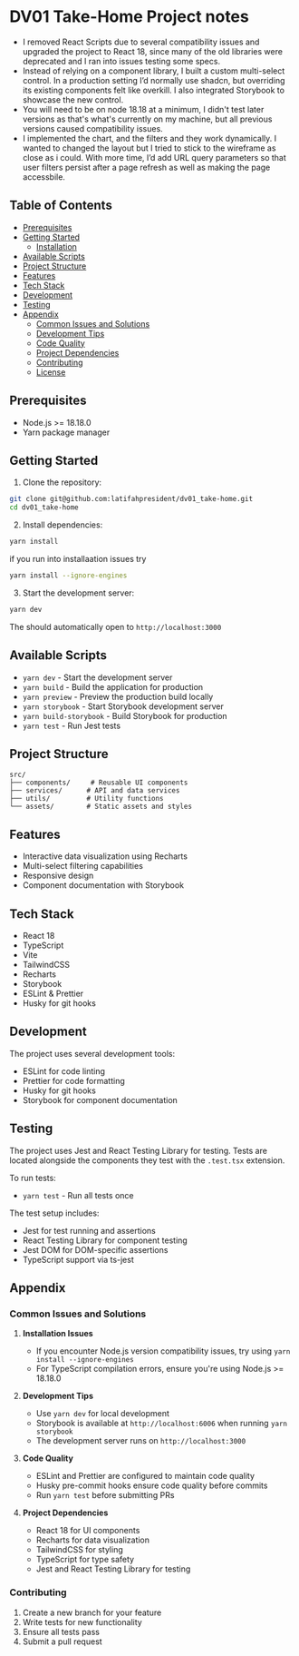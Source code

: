 # DV01 Take-Home Project notes

- I removed React Scripts due to several compatibility issues and upgraded the project to React 18, since many of the old libraries were deprecated and I ran into issues testing some specs.
- Instead of relying on a component library, I built a custom multi-select control. In a production setting I’d normally use shadcn, but overriding its existing components felt like overkill. I also integrated Storybook to showcase the new control.
- You will need to be on node 18.18 at a minimum, I didn't test later versions as that's what's currently on my machine, but all previous versions caused compatibility issues.
- I implemented the chart, and the filters and they work dynamically. I wanted to changed the layout but I tried to stick to the wireframe as close as i could. With more time, I’d add URL query parameters so that user filters persist after a page refresh as well as making the page accessbile.

## Table of Contents

- [Prerequisites](#prerequisites)
- [Getting Started](#getting-started)
  - [Installation](#installation)
- [Available Scripts](#available-scripts)
- [Project Structure](#project-structure)
- [Features](#features)
- [Tech Stack](#tech-stack)
- [Development](#development)
- [Testing](#testing)
- [Appendix](#appendix)
  - [Common Issues and Solutions](#common-issues-and-solutions)
  - [Development Tips](#development-tips)
  - [Code Quality](#code-quality)
  - [Project Dependencies](#project-dependencies)
  - [Contributing](#contributing)
  - [License](#license)

## Prerequisites

- Node.js >= 18.18.0
- Yarn package manager

## Getting Started

1. Clone the repository:

```bash
git clone git@github.com:latifahpresident/dv01_take-home.git
cd dv01_take-home
```

2. Install dependencies:

```bash
yarn install
```

if you run into installaation issues try

```bash
yarn install --ignore-engines
```

3. Start the development server:

```bash
yarn dev
```

The should automatically open to `http://localhost:3000`

## Available Scripts

- `yarn dev` - Start the development server
- `yarn build` - Build the application for production
- `yarn preview` - Preview the production build locally
- `yarn storybook` - Start Storybook development server
- `yarn build-storybook` - Build Storybook for production
- `yarn test` - Run Jest tests

## Project Structure

```
src/
├── components/     # Reusable UI components
├── services/      # API and data services
├── utils/         # Utility functions
└── assets/        # Static assets and styles
```

## Features

- Interactive data visualization using Recharts
- Multi-select filtering capabilities
- Responsive design
- Component documentation with Storybook

## Tech Stack

- React 18
- TypeScript
- Vite
- TailwindCSS
- Recharts
- Storybook
- ESLint & Prettier
- Husky for git hooks

## Development

The project uses several development tools:

- ESLint for code linting
- Prettier for code formatting
- Husky for git hooks
- Storybook for component documentation

## Testing

The project uses Jest and React Testing Library for testing. Tests are located alongside the components they test with the `.test.tsx` extension.

To run tests:

- `yarn test` - Run all tests once

The test setup includes:

- Jest for test running and assertions
- React Testing Library for component testing
- Jest DOM for DOM-specific assertions
- TypeScript support via ts-jest

## Appendix

### Common Issues and Solutions

1. **Installation Issues**

   - If you encounter Node.js version compatibility issues, try using `yarn install --ignore-engines`
   - For TypeScript compilation errors, ensure you're using Node.js >= 18.18.0

2. **Development Tips**

   - Use `yarn dev` for local development
   - Storybook is available at `http://localhost:6006` when running `yarn storybook`
   - The development server runs on `http://localhost:3000`

3. **Code Quality**

   - ESLint and Prettier are configured to maintain code quality
   - Husky pre-commit hooks ensure code quality before commits
   - Run `yarn test` before submitting PRs

4. **Project Dependencies**
   - React 18 for UI components
   - Recharts for data visualization
   - TailwindCSS for styling
   - TypeScript for type safety
   - Jest and React Testing Library for testing

### Contributing

1. Create a new branch for your feature
2. Write tests for new functionality
3. Ensure all tests pass
4. Submit a pull request
